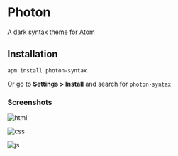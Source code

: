 # Photon

A dark syntax theme for Atom

## Installation

```
apm install photon-syntax
```

Or go to __Settings > Install__ and search for `photon-syntax`

### Screenshots

![html](https://raw.githubusercontent.com/MaximSokolov/photon-syntax/master/img/html.png)

![css](https://raw.githubusercontent.com/MaximSokolov/photon-syntax/master/img/css.png)

![js](https://raw.githubusercontent.com/MaximSokolov/photon-syntax/master/img/js.png)

